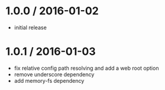 1.0.0 / 2016-01-02
==================

  * initial release

1.0.1 / 2016-01-03
==================

  * fix relative config path resolving and add a web root option
  * remove underscore dependency
  * add memory-fs dependency
